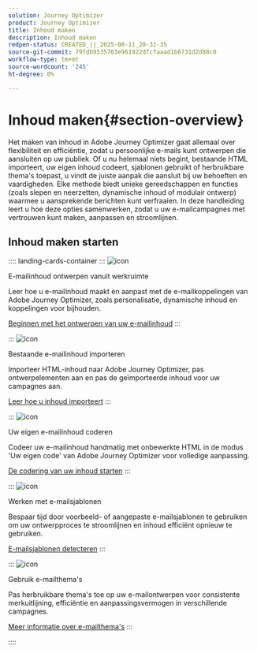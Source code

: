 ```yaml
---
solution: Journey Optimizer
product: Journey Optimizer
title: Inhoud maken
description: Inhoud maken
redpen-status: CREATED_||_2025-08-11_20-31-35
source-git-commit: 79fdb9535703e961922dfcfaaad1b6731d2d88c0
workflow-type: tm+mt
source-wordcount: '245'
ht-degree: 0%

---
```



# Inhoud maken{#section-overview}

Het maken van inhoud in Adobe Journey Optimizer gaat allemaal over flexibiliteit en efficiëntie, zodat u persoonlijke e-mails kunt ontwerpen die aansluiten op uw publiek. Of u nu helemaal niets begint, bestaande HTML importeert, uw eigen inhoud codeert, sjablonen gebruikt of herbruikbare thema&#39;s toepast, u vindt de juiste aanpak die aansluit bij uw behoeften en vaardigheden. Elke methode biedt unieke gereedschappen en functies (zoals slepen en neerzetten, dynamische inhoud of modulair ontwerp) waarmee u aansprekende berichten kunt verfraaien. In deze handleiding leert u hoe deze opties samenwerken, zodat u uw e-mailcampagnes met vertrouwen kunt maken, aanpassen en stroomlijnen.

## Inhoud maken starten

:::: landing-cards-container
:::
![icon](https://cdn.experienceleague.adobe.com/icons/circle-play.svg?lang=nl-NL)

E-mailinhoud ontwerpen vanuit werkruimte

Leer hoe u e-mailinhoud maakt en aanpast met de e-mailkoppelingen van Adobe Journey Optimizer, zoals personalisatie, dynamische inhoud en koppelingen voor bijhouden.

[Beginnen met het ontwerpen van uw e-mailinhoud](../using/email/content-from-scratch.md)
:::

:::
![icon](https://cdn.experienceleague.adobe.com/icons/list-check.svg?lang=nl-NL)

Bestaande e-mailinhoud importeren

Importeer HTML-inhoud naar Adobe Journey Optimizer, pas ontwerpelementen aan en pas de geïmporteerde inhoud voor uw campagnes aan.

[Leer hoe u inhoud importeert](../using/email/existing-content.md)
:::

:::
![icon](https://cdn.experienceleague.adobe.com/icons/code-branch.svg?lang=nl-NL)

Uw eigen e-mailinhoud coderen

Codeer uw e-mailinhoud handmatig met onbewerkte HTML in de modus &#39;Uw eigen code&#39; van Adobe Journey Optimizer voor volledige aanpassing.

[De codering van uw inhoud starten](../using/email/code-content.md)
:::

:::
![icon](https://cdn.experienceleague.adobe.com/icons/puzzle-piece.svg?lang=nl-NL)

Werken met e-mailsjablonen

Bespaar tijd door voorbeeld- of aangepaste e-mailsjablonen te gebruiken om uw ontwerpproces te stroomlijnen en inhoud efficiënt opnieuw te gebruiken.

[E-mailsjablonen detecteren](../using/email/use-email-templates.md)
:::

:::
![icon](https://cdn.experienceleague.adobe.com/icons/gear.svg?lang=nl-NL)

Gebruik e-mailthema&#39;s

Pas herbruikbare thema&#39;s toe op uw e-mailontwerpen voor consistente merkuitlijning, efficiëntie en aanpassingsvermogen in verschillende campagnes.

[Meer informatie over e-mailthema&#39;s](../using/email/apply-email-themes.md)
:::

::::
